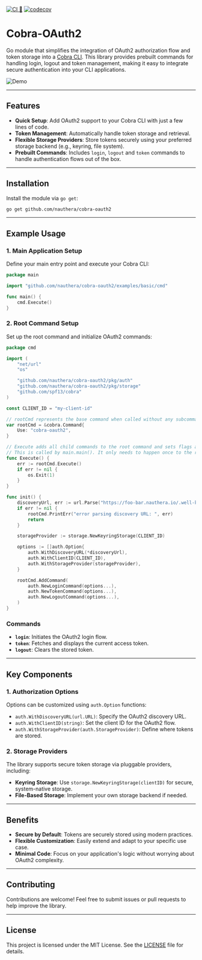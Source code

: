 [![CI 🚧](https://github.com/nauthera/cobra-oauth2/actions/workflows/ci.yaml/badge.svg)](https://github.com/nauthera/cobra-oauth2/actions/workflows/ci.yaml)
[![codecov](https://codecov.io/gh/nauthera/cobra-oauth2/graph/badge.svg?token=1YL51YPR2K)](https://codecov.io/gh/nauthera/cobra-oauth2)

# Cobra-OAuth2

Go module that simplifies the integration of OAuth2 authorization flow and token storage into a [Cobra CLI](https://github.com/spf13/cobra). This library provides prebuilt commands for handling login, logout and token management, making it easy to integrate secure authentication into your CLI applications.

![Demo](./demo.gif)

---

## Features

- **Quick Setup**: Add OAuth2 support to your Cobra CLI with just a few lines of code.
- **Token Management**: Automatically handle token storage and retrieval.
- **Flexible Storage Providers**: Store tokens securely using your preferred storage backend (e.g., keyring, file system).
- **Prebuilt Commands**: Includes `login`, `logout` and `token` commands to handle authentication flows out of the box.

---

## Installation

Install the module via `go get`:

```sh
go get github.com/nauthera/cobra-oauth2
```

---

## Example Usage

### 1. Main Application Setup

Define your main entry point and execute your Cobra CLI:

```go
package main

import "github.com/nauthera/cobra-oauth2/examples/basic/cmd"

func main() {
	cmd.Execute()
}
```

### 2. Root Command Setup

Set up the root command and initialize OAuth2 commands:

```go
package cmd

import (
	"net/url"
	"os"

	"github.com/nauthera/cobra-oauth2/pkg/auth"
	"github.com/nauthera/cobra-oauth2/pkg/storage"
	"github.com/spf13/cobra"
)

const CLIENT_ID = "my-client-id"

// rootCmd represents the base command when called without any subcommands
var rootCmd = &cobra.Command{
	Use: "cobra-oauth2",
}

// Execute adds all child commands to the root command and sets flags appropriately.
// This is called by main.main(). It only needs to happen once to the rootCmd.
func Execute() {
	err := rootCmd.Execute()
	if err != nil {
		os.Exit(1)
	}
}

func init() {
	discoveryUrl, err := url.Parse("https://foo-bar.nauthera.io/.well-known/openid-configuration")
	if err != nil {
		rootCmd.PrintErr("error parsing discovery URL: ", err)
		return
	}

	storageProvider := storage.NewKeyringStorage(CLIENT_ID)

	options := []auth.Option{
		auth.WithDiscoveryURL(*discoveryUrl),
		auth.WithClientID(CLIENT_ID),
		auth.WithStorageProvider(storageProvider),
	}

	rootCmd.AddCommand(
		auth.NewLoginCommand(options...),
		auth.NewTokenCommand(options...),
		auth.NewLogoutCommand(options...),
	)
}
```

### Commands

- **`login`**: Initiates the OAuth2 login flow.
- **`token`**: Fetches and displays the current access token.
- **`logout`**: Clears the stored token.

---

## Key Components

### 1. **Authorization Options**

Options can be customized using `auth.Option` functions:

- `auth.WithDiscoveryURL(url.URL)`: Specify the OAuth2 discovery URL.
- `auth.WithClientID(string)`: Set the client ID for the OAuth2 flow.
- `auth.WithStorageProvider(auth.StorageProvider)`: Define where tokens are stored.

### 2. **Storage Providers**

The library supports secure token storage via pluggable providers, including:

- **Keyring Storage**: Use `storage.NewKeyringStorage(clientID)` for secure, system-native storage.
- **File-Based Storage**: Implement your own storage backend if needed.

---

## Benefits

- **Secure by Default**: Tokens are securely stored using modern practices.
- **Flexible Customization**: Easily extend and adapt to your specific use case.
- **Minimal Code**: Focus on your application's logic without worrying about OAuth2 complexity.

---

## Contributing

Contributions are welcome! Feel free to submit issues or pull requests to help improve the library.

---

## License

This project is licensed under the MIT License. See the [LICENSE](./LICENSE) file for details.
